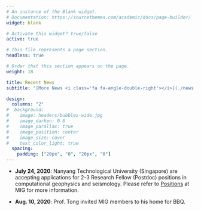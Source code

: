 ```yaml
---
# An instance of the Blank widget.
# Documentation: https://sourcethemes.com/academic/docs/page-builder/
widget: blank

# Activate this widget? true/false
active: true

# This file represents a page section.
headless: true

# Order that this section appears on the page.
weight: 18

title: Recent News
subtitle: "[More News <i class='fa fa-angle-double-right'></i>](./news)"

design:
  columns: "2"
#  background:
#    image: headers/bubbles-wide.jpg
#    image_darken: 0.6
#    image_parallax: true
#    image_position: center
#    image_size: cover
#    text_color_light: true
  spacing:
    padding: ["20px", "0", "20px", "0"]
---
```


- **July 24, 2020**: Nanyang Technological University (Singapore) are accepting applications for 2-3 Research Fellow (Postdoc) positions in computational geophysics and seismology. Please refer to [Positions](./positions) at MIG for more information.

- **Aug. 10, 2020**: Prof. Tong invited MIG members to his home for BBQ.
